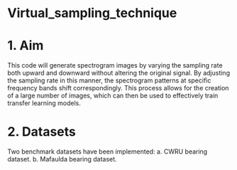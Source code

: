 ﻿# Virtual_sampling_technique
 # 1. Aim
This code will generate spectrogram images by varying the sampling rate both upward and downward without altering the original signal. By adjusting the sampling rate in this manner, the spectrogram patterns at specific frequency bands shift correspondingly. This process allows for the creation of a large number of images, which can then be used to effectively train transfer learning models. 
# 2. Datasets
Two benchmark datasets have been implemented:
a.	CWRU bearing dataset.
b.	Mafaulda bearing dataset.





